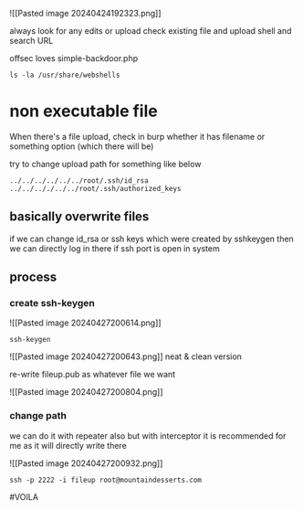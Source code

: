 ![[Pasted image 20240424192323.png]]



always look for any edits or upload
check existing file and upload shell and search URL


offsec loves simple-backdoor.php

```
ls -la /usr/share/webshells
```
# non executable file

When there's a file upload, check in burp whether it has filename or something option (which there will be)

try to change upload path for something like below
```
../../../../../../root/.ssh/id_rsa
../../.././../../root/.ssh/authorized_keys
```

## basically overwrite files

if we can change id_rsa or ssh keys which were created by sshkeygen then we can directly log in there if ssh port is open in system

## process

### create ssh-keygen

![[Pasted image 20240427200614.png]]

```
ssh-keygen
```

![[Pasted image 20240427200643.png]]
neat & clean version

re-write fileup.pub as whatever file we want

![[Pasted image 20240427200804.png]]

### change path

we can do it with repeater also but with interceptor it is recommended for me as it will directly write there

![[Pasted image 20240427200932.png]]

```
ssh -p 2222 -i fileup root@mountaindesserts.com
```

#VOILA

